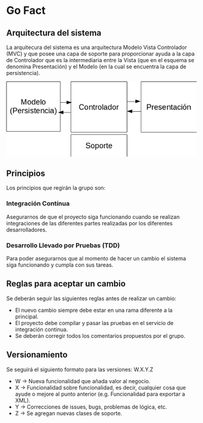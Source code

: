 # Go Fact
## Arquitectura del sistema
La arquitecura del sistema es una arquitectura Modelo Vista Controlador (MVC)
y que posee una capa de soporte para proporcionar ayuda a la capa de Controlador
que es la intermediaria entre la Vista (que en el esquema se denomina Presentación)
y el Modelo (en la cual se encuentra la capa de persistencia).

![Arquitectura](Arquitectura.png)

## Principios
Los principios que regirán la grupo son:

### Integración Contínua
Asegurarnos de que el proyecto siga funcionando cuando se realizan
integraciones de las diferentes partes realizadas por los diferentes desarrolladores.

### Desarrollo Llevado por Pruebas (TDD)
Para poder asegurarnos que al momento de hacer un cambio el sistema
siga funcionando y cumpla con sus tareas.

## Reglas para aceptar un cambio
Se deberán seguir las siguientes reglas antes de realizar un cambio:
- El nuevo cambio siempre debe estar en una rama diferente a la principal.
- El proyecto debe compilar y pasar las pruebas en el servicio de integración continua.
- Se deberán corregir todos los comentarios propuestos por el grupo.

## Versionamiento
Se seguirá el siguiento formato para las versiones:
W.X.Y.Z

- W -> Nueva funcionalidad que añada valor al negocio.
- X -> Funcionalidad sobre funcionalidad, es decir, cualquier cosa que ayude o mejore al punto anterior (e.g. Funcionalidad para exportar a XML).
- Y -> Correcciones de issues, bugs, problemas de lógica, etc.
- Z -> Se agregan nuevas clases de soporte.
